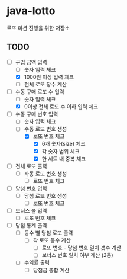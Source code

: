 # java-lotto
로또 미션 진행을 위한 저장소

## TODO
- [ ] 구입 금액 입력
    - [ ] 숫자 입력 체크
    - [x] 1000원 이상 입력 체크
    - [ ] 전체 로또 장수 계산
- [ ] 수동 구매 로또 수 입력
    - [ ] 숫자 입력 체크
    - [x] 0이상 전체 로또 수 이하 입력 체크
- [ ] 수동 구매 번호 입력
    - [ ] 숫자 입력 체크
    - [ ] 수동 로또 번호 생성
        - [x] 로또 번호 체크
            - [x] 6개 숫자(size) 체크
            - [x] 각 숫자 범위 체크
            - [x] 한 세트 내 중복 체크
- [ ] 전체 로또 출력
    - [ ] 자동 로또 번호 생성
        - [ ] 로또 번호 체크
- [ ] 당첨 번호 입력
    - [ ] 당첨 로또 번호 생성
        - [ ] 로또 번호 체크
- [ ] 보너스 볼 입력
    - [ ] 로또 번호 체크
- [ ] 당첨 통계 출력
    - [ ] 등수 별 당첨 로또 출력
        - [ ] 각 로또 등수 계산
            - [ ] 로또 번호 - 당첨 번호 일치 갯수 계산
            - [ ] 보너스 번호 일치 여부 계산 (2등)
    - [ ] 수익률 출력
        - [ ] 당첨금 총합 계산